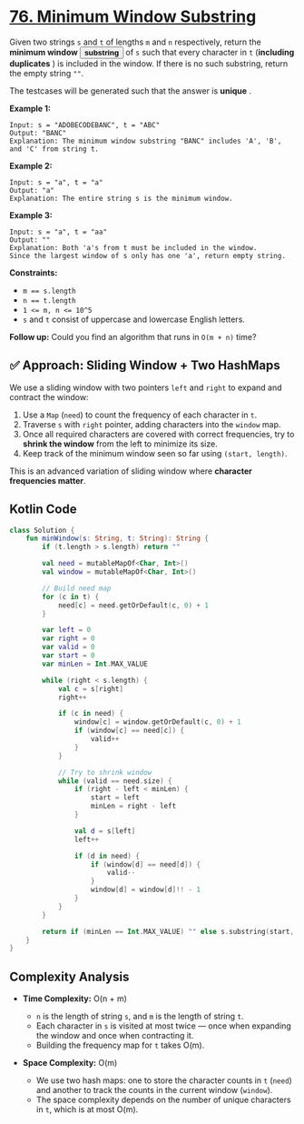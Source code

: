 # [76. Minimum Window Substring](https://leetcode.com/problems/minimum-window-substring/description/?envType=study-plan-v2&envId=top-interview-150)

Given two strings <code>s</code> and <code>t</code> of lengths <code>m</code> and <code>n</code> respectively, return the **minimum window**  <button type="button" aria-haspopup="dialog" aria-expanded="false" aria-controls="radix-:r1b:" data-state="closed" class="">**substring** </button> of <code>s</code> such that every character in <code>t</code> (**including duplicates** ) is included in the window. If there is no such substring, return the empty string <code>""</code>.

The testcases will be generated such that the answer is **unique** .

**Example 1:** 

```
Input: s = "ADOBECODEBANC", t = "ABC"
Output: "BANC"
Explanation: The minimum window substring "BANC" includes 'A', 'B', and 'C' from string t.
```

**Example 2:** 

```
Input: s = "a", t = "a"
Output: "a"
Explanation: The entire string s is the minimum window.
```

**Example 3:** 

```
Input: s = "a", t = "aa"
Output: ""
Explanation: Both 'a's from t must be included in the window.
Since the largest window of s only has one 'a', return empty string.
```

**Constraints:** 

- <code>m == s.length</code>
- <code>n == t.length</code>
- <code>1 <= m, n <= 10^5</code>
- <code>s</code> and <code>t</code> consist of uppercase and lowercase English letters.

**Follow up:**  Could you find an algorithm that runs in <code>O(m + n)</code> time?

## ✅ Approach: Sliding Window + Two HashMaps

We use a sliding window with two pointers `left` and `right` to expand and contract the window:

1. Use a `Map` (`need`) to count the frequency of each character in `t`.
2. Traverse `s` with `right` pointer, adding characters into the `window` map.
3. Once all required characters are covered with correct frequencies, try to **shrink the window** from the left to minimize its size.
4. Keep track of the minimum window seen so far using `(start, length)`.

This is an advanced variation of sliding window where **character frequencies matter**.

## Kotlin Code

```kotlin
class Solution {
    fun minWindow(s: String, t: String): String {
        if (t.length > s.length) return ""

        val need = mutableMapOf<Char, Int>()
        val window = mutableMapOf<Char, Int>()

        // Build need map
        for (c in t) {
            need[c] = need.getOrDefault(c, 0) + 1
        }

        var left = 0
        var right = 0
        var valid = 0
        var start = 0
        var minLen = Int.MAX_VALUE

        while (right < s.length) {
            val c = s[right]
            right++

            if (c in need) {
                window[c] = window.getOrDefault(c, 0) + 1
                if (window[c] == need[c]) {
                    valid++
                }
            }

            // Try to shrink window
            while (valid == need.size) {
                if (right - left < minLen) {
                    start = left
                    minLen = right - left
                }

                val d = s[left]
                left++

                if (d in need) {
                    if (window[d] == need[d]) {
                        valid--
                    }
                    window[d] = window[d]!! - 1
                }
            }
        }

        return if (minLen == Int.MAX_VALUE) "" else s.substring(start, start + minLen)
    }
}
```

## Complexity Analysis

- **Time Complexity:** O(n + m)  
  - `n` is the length of string `s`, and `m` is the length of string `t`.  
  - Each character in `s` is visited at most twice — once when expanding the window and once when contracting it.  
  - Building the frequency map for `t` takes O(m).

- **Space Complexity:** O(m)  
  - We use two hash maps: one to store the character counts in `t` (`need`) and another to track the counts in the current window (`window`).  
  - The space complexity depends on the number of unique characters in `t`, which is at most O(m).